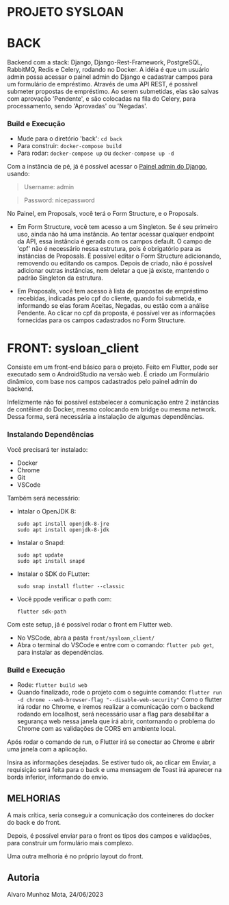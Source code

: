 # PROJETO SYSLOAN


# BACK

Backend com a stack: Django, Django-Rest-Framework, PostgreSQL, RabbitMQ,
Redis e Celery, rodando no Docker.
A idéia é que um usuário admin possa acessar o painel admin do Django e
cadastrar campos para um formulário de empréstimo.
Através de uma API REST, é possível submeter propostas de empréstimo.
Ao serem submetidas, elas são salvas com aprovação 'Pendente', e são colocadas
na fila do Celery, para processamento, sendo 'Aprovadas' ou 'Negadas'.


### Build e Execução
 - Mude para o diretório 'back': `cd back`
 - Para construir: `docker-compose build`
 - Para rodar: `docker-compose up` ou `docker-compose up -d`

Com a instância de pé, já é possível acessar o 
[Painel admin do Django](http://0.0.0.0:8000/), usando:
   > Username: admin
   
   > Password: nicepassword

No Painel, em Proposals, você terá o Form Structure, e o Proposals.

 - Em Form Structure, você tem acesso a um Singleton. Se é seu primeiro uso, ainda não
há uma instância. Ao tentar acessar qualquer endpoint da API, essa instância é
gerada com os campos default. O campo de 'cpf' não é necessário nessa estrutura, pois
é obrigatório para as instâncias de Proposals.
É possível editar o Form Structure adicionando, removendo ou editando os campos.
Depois de criado, não é possível adicionar outras instâncias, nem deletar a que já existe,
mantendo o padrão Singleton da estrutura.

- Em Proposals, você tem acesso à lista de propostas de empréstimo recebidas, indicadas
pelo cpf do cliente, quando foi submetida, e informando se elas foram Aceitas, Negadas,
ou estão com a análise Pendente. Ao clicar no cpf da proposta, é possível ver as informações
fornecidas para os campos cadastrados no Form Structure.


# FRONT: sysloan_client

Consiste em um front-end básico para o projeto.
Feito em Flutter, pode ser executado sem o AndroidStudio na versão web.
É criado um Formulário dinâmico, com base nos campos cadastrados pelo
painel admin do backend.

Infelizmente não foi possível estabelecer a comunicação entre 2 instâncias
de contêiner do Docker, mesmo colocando em bridge ou mesma network.
Dessa forma, será necessária a instalação de algumas dependências.


### Instalando Dependências
Você precisará ter instalado:
 - Docker
 - Chrome
 - Git
 - VSCode

Também será necessário:
 - Intalar o OpenJDK 8:
    ```
    sudo apt install openjdk-8-jre
    sudo apt install openjdk-8-jdk
    ```
 - Instalar o Snapd:
    ```
    sudo apt update
    sudo apt install snapd
    ```
 - Instalar o SDK do FLutter:
    ```
    sudo snap install flutter --classic
    ```
 - Você ppode verificar  o path com:
    ```
    flutter sdk-path
    ```

Com este setup, já é possível rodar o front em Flutter web.
 - No VSCode, abra a pasta `front/sysloan_client/`
 - Abra o terminal do VSCode e entre com o comando: `flutter pub get`,
 para instalar as dependências.

### Build e Execução
 - Rode: `flutter build web`
 - Quando finalizado, rode o projeto com o seguinte comando:
    `flutter run -d chrome --web-browser-flag "--disable-web-security"`
 Como o flutter irá rodar no Chrome, e iremos realizar a comunicação com
 o backend rodando em localhost, será necessário usar a flag para desabilitar
 a segurança web nessa janela que irá abrir, contornando o problema do Chrome
 com as validações de CORS em ambiente local.

Após rodar o comando de run, o Flutter irá se conectar ao Chrome e abrir uma
janela com a aplicação.

Insira as informações desejadas. Se estiver tudo ok, ao clicar em Enviar,
a requisição será feita para o back e uma mensagem de Toast irá aparecer na borda
inferior, informando do envio.


## MELHORIAS

A mais crítica, seria conseguir a comunicação dos conteineres do docker do back e do front.

Depois, é possível enviar para o front os tipos dos campos e validações, para construir um
formulário mais complexo.

Uma outra melhoria é no próprio layout do front.

## Autoria
Alvaro Munhoz Mota, 24/06/2023
